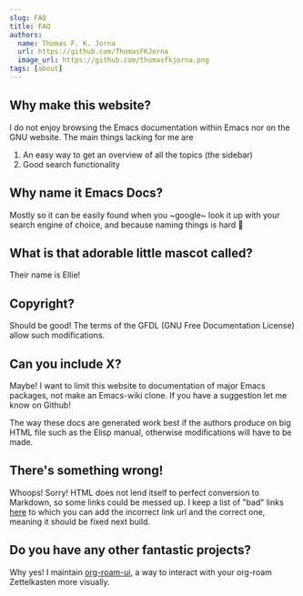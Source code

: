 ```yaml
---
slug: FAQ
title: FAQ
authors:
  name: Thomas F. K. Jorna
  url: https://github.com/ThomasFKJorna
  image_url: https://github.com/thomasfkjorna.png
tags: [about]
---
```


## Why make this website?

I do not enjoy browsing the Emacs documentation within Emacs nor on the GNU website. The main things lacking for me are

1. An easy way to get an overview of all the topics (the sidebar)
2. Good search functionality

## Why name it Emacs Docs?

Mostly so it can be easily found when you ~google~ look it up with your search engine of choice, and because naming things is hard 🤷

## What is that adorable little mascot called?

Their name is Ellie!

## Copyright?

Should be good! The terms of the GFDL (GNU Free Documentation License) allow such modifications.

## Can you include X?

Maybe! I want to limit this website to documentation of major Emacs packages, not make an Emacs-wiki clone. If you have a suggestion let me know on Github!

The way these docs are generated work best if the authors produce on big HTML file such as the Elisp manual, otherwise modifications will have to be made.

## There's something wrong!

Whoops! Sorry! HTML does not lend itself to perfect conversion to Markdown, so some links could be messed up. I keep a list of "bad" links [here](https://github.com/ThomasFKJorna/emacs-docs/bad-links.json) to which you can add the incorrect link url and the correct one, meaning it should be fixed next build.

## Do you have any other fantastic projects?

Why yes! I maintain [org-roam-ui](https://github.com/org-roam/org-roam-ui), a way to interact with your org-roam Zettelkasten more visually.
